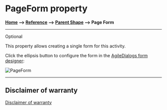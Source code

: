 # PageForm property

**[Home](/) --> [Reference](/ref)  -->  [Parent Shape](javascript:history.back()) --> Page Form**

---

Optional

This property allows creating a single form for this activity.

Click the ellipsis button to configure the form in the [AgileDialogs form designer](../../guides/common/PageFormShape.md):

![PageForm](../media/PageForm.png)

---

## Disclaimer of warranty

[Disclaimer of warranty](../../guides/common/DisclaimerOfWarranty.md)
